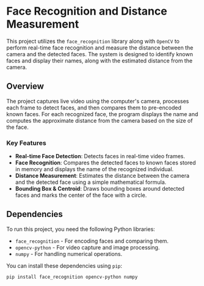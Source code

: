 
# Face Recognition and Distance Measurement

This project utilizes the `face_recognition` library along with `OpenCV` to perform real-time face recognition and measure the distance between the camera and the detected faces. The system is designed to identify known faces and display their names, along with the estimated distance from the camera.

## Overview

The project captures live video using the computer's camera, processes each frame to detect faces, and then compares them to pre-encoded known faces. For each recognized face, the program displays the name and computes the approximate distance from the camera based on the size of the face.

### Key Features

- **Real-time Face Detection**: Detects faces in real-time video frames.
- **Face Recognition**: Compares the detected faces to known faces stored in memory and displays the name of the recognized individual.
- **Distance Measurement**: Estimates the distance between the camera and the detected face using a simple mathematical formula.
- **Bounding Box & Centroid**: Draws bounding boxes around detected faces and marks the center of the face with a circle.

## Dependencies

To run this project, you need the following Python libraries:

- `face_recognition` - For encoding faces and comparing them.
- `opencv-python` - For video capture and image processing.
- `numpy` - For handling numerical operations.

You can install these dependencies using `pip`:

```bash
pip install face_recognition opencv-python numpy
